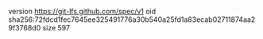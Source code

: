 version https://git-lfs.github.com/spec/v1
oid sha256:72fdcd1fec7645ee325491776a30b540a25fd1a83ecab02711874aa29f3768d0
size 597
